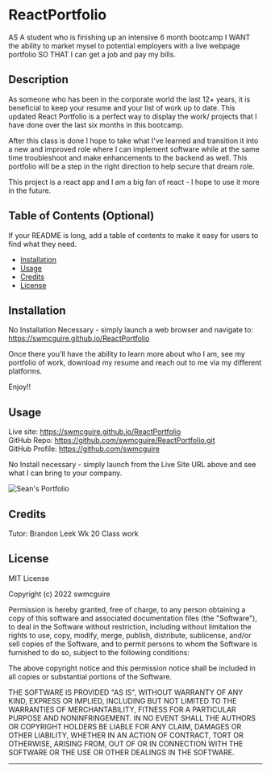 # ReactPortfolio

AS A student who is finishing up an intensive 6 month bootcamp I WANT the ability to market mysel to potential employers with a live webpage portfolio SO THAT I can get a job and pay my bills.

## Description

As someone who has been in the corporate world the last 12+ years, it is beneficial to keep your resume and your list of work up to date.  This updated React Portfolio is a perfect way to display the work/ projects that I have done over the last six months in this bootcamp.

After this class is done I hope to take what I've learned and transition it into a new and improved role where I can implement software while at the same time troubleshoot and make enhancements to the backend as well.  This portfolio will be a step in the right direction to help secure that dream role.

This project is a react app and I am a big fan of react - I hope to use it more in the future.

## Table of Contents (Optional)

If your README is long, add a table of contents to make it easy for users to find what they need.

- [Installation](#installation)
- [Usage](#usage)
- [Credits](#credits)
- [License](#license)

## Installation

No Installation Necessary - simply launch a web browser and navigate to:  https://swmcguire.github.io/ReactPortfolio 

Once there you'll have the ability to learn more about who I am, see my portfolio of work, download my resume and reach out to me via my different platforms.

Enjoy!!

## Usage

Live site:  https://swmcguire.github.io/ReactPortfolio<br>
GitHub Repo:  https://github.com/swmcguire/ReactPortfolio.git<br>
GitHub Profile:  https://github.com/swmcguire

No Install necessary - simply launch from the Live Site URL above and see what I can bring to your company.

![Sean's Portfolio](assets/images/screenshot.png)

## Credits

Tutor: Brandon Leek 
Wk 20 Class work 


## License

MIT License

Copyright (c) 2022 swmcguire

Permission is hereby granted, free of charge, to any person obtaining a copy
of this software and associated documentation files (the "Software"), to deal
in the Software without restriction, including without limitation the rights
to use, copy, modify, merge, publish, distribute, sublicense, and/or sell
copies of the Software, and to permit persons to whom the Software is
furnished to do so, subject to the following conditions:

The above copyright notice and this permission notice shall be included in all
copies or substantial portions of the Software.

THE SOFTWARE IS PROVIDED "AS IS", WITHOUT WARRANTY OF ANY KIND, EXPRESS OR
IMPLIED, INCLUDING BUT NOT LIMITED TO THE WARRANTIES OF MERCHANTABILITY,
FITNESS FOR A PARTICULAR PURPOSE AND NONINFRINGEMENT. IN NO EVENT SHALL THE
AUTHORS OR COPYRIGHT HOLDERS BE LIABLE FOR ANY CLAIM, DAMAGES OR OTHER
LIABILITY, WHETHER IN AN ACTION OF CONTRACT, TORT OR OTHERWISE, ARISING FROM,
OUT OF OR IN CONNECTION WITH THE SOFTWARE OR THE USE OR OTHER DEALINGS IN THE
SOFTWARE.

---